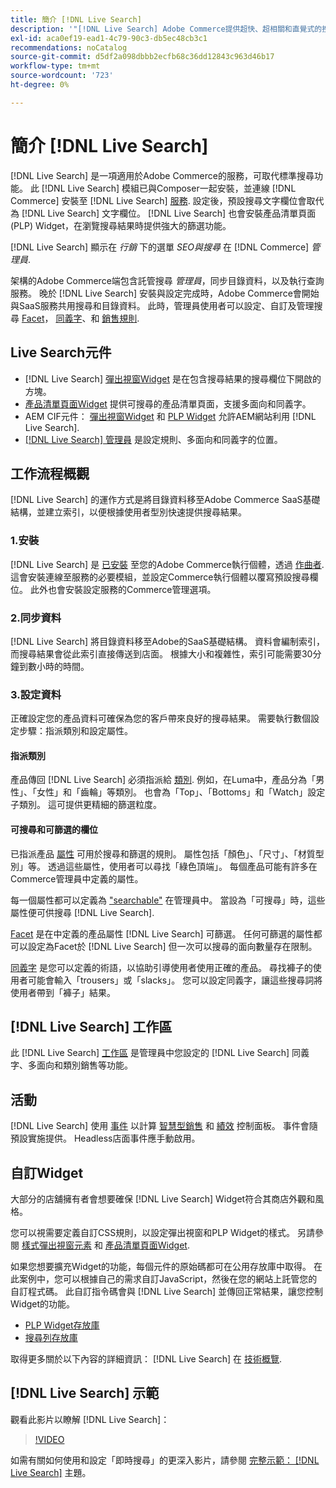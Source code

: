 ```yaml
---
title: 簡介 [!DNL Live Search]
description: '"[!DNL Live Search] Adobe Commerce提供超快、超相關和直覺式的搜尋體驗。」'
exl-id: aca0ef19-ead1-4c79-90c3-db5ec48cb3c1
recommendations: noCatalog
source-git-commit: d5df2a098dbbb2ecfb68c36dd12843c963d46b17
workflow-type: tm+mt
source-wordcount: '723'
ht-degree: 0%

---
```


# 簡介 [!DNL Live Search]

[!DNL Live Search] 是一項適用於Adobe Commerce的服務，可取代標準搜尋功能。 此 [!DNL Live Search] 模組已與Composer一起安裝，並連線 [!DNL Commerce] 安裝至 [!DNL Live Search] [服務](../landing/saas.md). 設定後，預設搜尋文字欄位會取代為 [!DNL Live Search] 文字欄位。 [!DNL Live Search] 也會安裝產品清單頁面(PLP) Widget，在瀏覽搜尋結果時提供強大的篩選功能。

[!DNL Live Search] 顯示在 *行銷* 下的選單 *SEO與搜尋* 在 [!DNL Commerce] *管理員*.

架構的Adobe Commerce端包含託管搜尋 *管理員*，同步目錄資料，以及執行查詢服務。 晚於 [!DNL Live Search] 安裝與設定完成時，Adobe Commerce會開始與SaaS服務共用搜尋和目錄資料。 此時，管理員使用者可以設定、自訂及管理搜尋 [Facet](facets.md)， [同義字](synonyms.md)、和 [銷售規則](category-merch.md).

## Live Search元件

* [!DNL Live Search] [彈出視窗Widget](storefront-popover.md) 是在包含搜尋結果的搜尋欄位下開啟的方塊。
* [產品清單頁面Widget](plp-styling.md) 提供可搜尋的產品清單頁面，支援多面向和同義字。
* AEM CIF元件： [彈出視窗Widget](https://github.com/adobe/aem-cif-guides-venia/pull/319) 和 [PLP Widget](https://github.com/adobe/aem-cif-guides-venia/pull/320) 允許AEM網站利用 [!DNL Live Search].
* [[!DNL Live Search] 管理員](workspace.md) 是設定規則、多面向和同義字的位置。

## 工作流程概觀

[!DNL Live Search] 的運作方式是將目錄資料移至Adobe Commerce SaaS基礎結構，並建立索引，以便根據使用者型別快速提供搜尋結果。

### 1.安裝

[!DNL Live Search] 是 [已安裝](install.md) 至您的Adobe Commerce執行個體，透過 [作曲者](https://getcomposer.org/). 這會安裝連線至服務的必要模組，並設定Commerce執行個體以覆寫預設搜尋欄位。 此外也會安裝設定服務的Commerce管理選項。

### 2.同步資料

[!DNL Live Search] 將目錄資料移至Adobe的SaaS基礎結構。 資料會編制索引，而搜尋結果會從此索引直接傳送到店面。 根據大小和複雜性，索引可能需要30分鐘到數小時的時間。

### 3.設定資料

正確設定您的產品資料可確保為您的客戶帶來良好的搜尋結果。 需要執行數個設定步驟：指派類別和設定屬性。

#### 指派類別

產品傳回 [!DNL Live Search] 必須指派給 [類別](https://experienceleague.adobe.com/docs/commerce-admin/catalog/categories/categories.html). 例如，在Luma中，產品分為「男性」、「女性」和「齒輪」等類別。 也會為「Top」、「Bottoms」和「Watch」設定子類別。 這可提供更精細的篩選粒度。

#### 可搜尋和可篩選的欄位

已指派產品 [屬性](https://experienceleague.adobe.com/docs/commerce-admin/catalog/product-attributes/product-attributes.html) 可用於搜尋和篩選的規則。 屬性包括「顏色」、「尺寸」、「材質型別」等。 透過這些屬性，使用者可以尋找「綠色頂端」。 每個產品可能有許多在Commerce管理員中定義的屬性。

每一個屬性都可以定義為 [&quot;searchable&quot;](https://experienceleague.adobe.com/docs/commerce-admin/catalog/catalog/search/search.html) 在管理員中。 當設為「可搜尋」時，這些屬性便可供搜尋 [!DNL Live Search].

[Facet](facets.md) 是在中定義的產品屬性 [!DNL Live Search] 可篩選。 任何可篩選的屬性都可以設定為Facet於 [!DNL Live Search] 但一次可以搜尋的面向數量存在限制。

[同義字](synonyms.md) 是您可以定義的術語，以協助引導使用者使用正確的產品。 尋找褲子的使用者可能會輸入「trousers」或「slacks」。 您可以設定同義字，讓這些搜尋詞將使用者帶到「褲子」結果。

## [!DNL Live Search] 工作區

此 [!DNL Live Search] [工作區](workspace.md) 是管理員中您設定的 [!DNL Live Search] 同義字、多面向和類別銷售等功能。

## 活動

[!DNL Live Search] 使用 [事件](events.md) 以計算 [智慧型銷售](category-merch.md) 和 [績效](performance.md) 控制面板。 事件會隨預設實施提供。 Headless店面事件應手動啟用。

## 自訂Widget

大部分的店舖擁有者會想要確保 [!DNL Live Search] Widget符合其商店外觀和風格。

您可以視需要定義自訂CSS規則，以設定彈出視窗和PLP Widget的樣式。 另請參閱 [樣式彈出視窗元素](storefront-popover-styling.md) 和 [產品清單頁面Widget](plp-styling.md).

如果您想要擴充Widget的功能，每個元件的原始碼都可在公用存放庫中取得。
在此案例中，您可以根據自己的需求自訂JavaScript，然後在您的網站上託管您的自訂程式碼。 此自訂指令碼會與 [!DNL Live Search] 並傳回正常結果，讓您控制Widget的功能。

* [PLP Widget存放庫](https://github.com/adobe/storefront-product-listing-page)
* [搜尋列存放庫](https://github.com/adobe/storefront-search-as-you-type)

取得更多關於以下內容的詳細資訊： [!DNL Live Search] 在 [技術概覽](technical-overview.md).

## [!DNL Live Search] 示範

觀看此影片以瞭解 [!DNL Live Search]：

>[!VIDEO](https://video.tv.adobe.com/v/3418679?quality=12&learn=on)

如需有關如何使用和設定「即時搜尋」的更深入影片，請參閱 [完整示範： [!DNL Live Search]](https://experienceleague.adobe.com/docs/commerce-learn/tutorials/marketing/live-search-full-demonstration.html) 主題。
